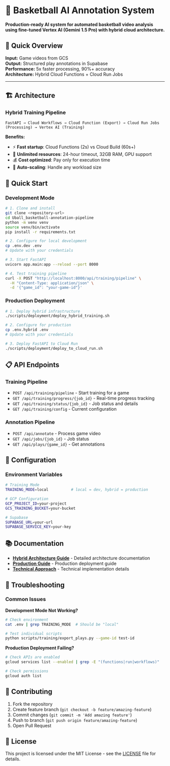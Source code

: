 # 🏀 Basketball AI Annotation System

**Production-ready AI system for automated basketball video analysis using fine-tuned Vertex AI (Gemini 1.5 Pro) with hybrid cloud architecture.**

## 🎯 Quick Overview

**Input:** Game videos from GCS  
**Output:** Structured play annotations in Supabase  
**Performance:** 5x faster processing, 90%+ accuracy  
**Architecture:** Hybrid Cloud Functions + Cloud Run Jobs

---

## 🏗️ Architecture

### **Hybrid Training Pipeline**
```
FastAPI → Cloud Workflows → Cloud Function (Export) → Cloud Run Jobs (Processing) → Vertex AI (Training)
```

**Benefits:**
- ⚡ **Fast startup**: Cloud Functions (2s) vs Cloud Build (60s+)
- 💪 **Unlimited resources**: 24-hour timeout, 32GB RAM, GPU support
- 💰 **Cost optimized**: Pay only for execution time
- 🔄 **Auto-scaling**: Handle any workload size

## 🚀 Quick Start

### **Development Mode**
```bash
# 1. Clone and install
git clone <repository-url>
cd Uball_basketball-annotation-pipeline
python -m venv venv
source venv/bin/activate
pip install -r requirements.txt

# 2. Configure for local development
cp .env.dev .env
# Update with your credentials

# 3. Start FastAPI
uvicorn app.main:app --reload --port 8000

# 4. Test training pipeline
curl -X POST "http://localhost:8000/api/training/pipeline" \
  -H "Content-Type: application/json" \
  -d '{"game_id": "your-game-id"}'
```

### **Production Deployment**
```bash
# 1. Deploy hybrid infrastructure
./scripts/deployment/deploy_hybrid_training.sh

# 2. Configure for production
cp .env.hybrid .env
# Update with your credentials

# 3. Deploy FastAPI to Cloud Run
./scripts/deployment/deploy_to_cloud_run.sh
```

## 📋 API Endpoints

### **Training Pipeline**
- `POST /api/training/pipeline` - Start training for a game
- `GET /api/training/progress/{job_id}` - Real-time progress tracking
- `GET /api/training/status/{job_id}` - Job status and details
- `GET /api/training/config` - Current configuration

### **Annotation Pipeline**  
- `POST /api/annotate` - Process game video
- `GET /api/jobs/{job_id}` - Job status
- `GET /api/plays/{game_id}` - Get annotations

## 🔧 Configuration

### **Environment Variables**
```bash
# Training Mode
TRAINING_MODE=local          # local = dev, hybrid = production

# GCP Configuration  
GCP_PROJECT_ID=your-project
GCS_TRAINING_BUCKET=your-bucket

# Supabase
SUPABASE_URL=your-url
SUPABASE_SERVICE_KEY=your-key
```

## 📚 Documentation

- **[Hybrid Architecture Guide](./HYBRID_ARCHITECTURE.md)** - Detailed architecture documentation
- **[Production Guide](./PRODUCTION_GUIDE.md)** - Production deployment guide
- **[Technical Approach](./TECHNICAL_APPROACH.md)** - Technical implementation details

## 🔧 Troubleshooting

### **Common Issues**

**Development Mode Not Working?**
```bash
# Check environment
cat .env | grep TRAINING_MODE  # Should be "local"

# Test individual scripts
python scripts/training/export_plays.py --game-id test-id
```

**Production Deployment Failing?**
```bash
# Check APIs are enabled
gcloud services list --enabled | grep -E "(functions|run|workflows)"

# Check permissions
gcloud auth list
```

## 🤝 Contributing

1. Fork the repository
2. Create feature branch (`git checkout -b feature/amazing-feature`)
3. Commit changes (`git commit -m 'Add amazing feature'`)
4. Push to branch (`git push origin feature/amazing-feature`)
5. Open Pull Request

## 📄 License

This project is licensed under the MIT License - see the [LICENSE](LICENSE) file for details.
